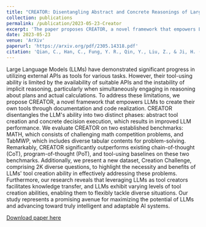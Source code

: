 ```yaml
---
title: "CREATOR: Disentangling Abstract and Concrete Reasonings of Large Language Models through Tool Creation"
collection: publications
permalink: /publication/2023-05-23-Creator
excerpt: 'The paper proposes CREATOR, a novel framework that empowers LLMs to create their own tools through documentation and code realization'
date: 2023-05-23
venue: 'ArXiv'
paperurl: 'https://arxiv.org/pdf/2305.14318.pdf'
citation: 'Qian, C., Han, C., Fung, Y. R., Qin, Y., Liu, Z., & Ji, H. (2023). CREATOR: Disentangling Abstract and Concrete Reasonings of Large Language Models through Tool Creation. ArXiv. /abs/2305.14318'
---
```


Large Language Models (LLMs) have demonstrated significant progress in utilizing external APIs as tools for various tasks. However, their tool-using ability is limited by the availability of suitable APIs and the instability of implicit reasoning, particularly when simultaneously engaging in reasoning about plans and actual calculations. To address these limitations, we propose CREATOR, a novel framework that empowers LLMs to create their own tools through documentation and code realization. CREATOR disentangles the LLM's ability into two distinct phases: abstract tool creation and concrete decision execution, which results in improved LLM performance. We evaluate CREATOR on two established benchmarks: MATH, which consists of challenging math competition problems, and TabMWP, which includes diverse tabular contents for problem-solving. Remarkably, CREATOR significantly outperforms existing chain-of-thought (CoT), program-of-thought (PoT), and tool-using baselines on these two benchmarks. Additionally, we present a new dataset, Creation Challenge, comprising 2K diverse questions, to highlight the necessity and benefits of LLMs' tool creation ability in effectively addressing these problems. Furthermore, our research reveals that leveraging LLMs as tool creators facilitates knowledge transfer, and LLMs exhibit varying levels of tool creation abilities, enabling them to flexibly tackle diverse situations. Our study represents a promising avenue for maximizing the potential of LLMs and advancing toward truly intelligent and adaptable AI systems.

[Download paper here](https://arxiv.org/pdf/2305.14318.pdf)

